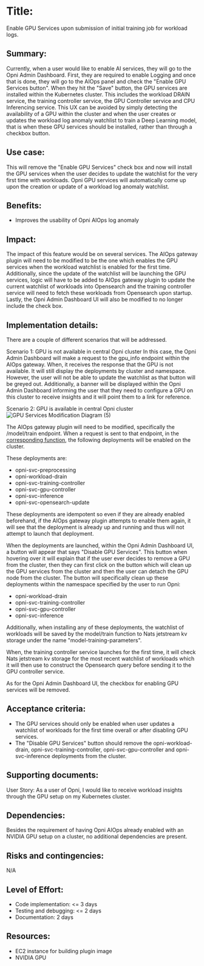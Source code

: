 # Title: 
Enable GPU Services upon submission of initial training job for workload logs.

## Summary: 
Currently, when a user would like to enable AI services, they will go to the Opni Admin Dashboard. First, they are required to enable Logging and once that is done, they will go to the AIOps panel and check the "Enable GPU Services button". When they hit the "Save" button, the GPU services are installed within the Kubernetes cluster. This includes the workload DRAIN service, the training controller service, the GPU Controller service and CPU Inferencing service. This UX can be avoided by simply detecting the availability of a GPU within the cluster and when the user creates or updates the workload log anomaly watchlist to train a Deep Learning model, that is when these GPU services should be installed, rather than through a checkbox button.

## Use case: 
This will remove the "Enable GPU Services" check box and now will install the GPU services when the user decides to update the watchlist for the very first time with workloads. Opni GPU services will automatically come up upon the creation or update of a workload log anomaly watchlist.

## Benefits: 
* Improves the usability of Opni AIOps log anomaly


## Impact: 
The impact of this feature would be on several services. The AIOps gateway plugin will need to be modified to be the one which enables the GPU services when the workload watchlist is enabled for the first time. Additionally, since the update of the watchlist will be launching the GPU services, logic will have to be added to AIOps gateway plugin to update the current watchlist of workloads into Opensearch and the training controller service will need to fetch these workloads from Opensearch upon startup. Lastly, the Opni Admin Dashboard UI will also be modified to no longer include the check box.

## Implementation details:

There are a couple of different scenarios that will be addressed.

Scenario 1: GPU is not available in central Opni cluster
In this case, the Opni Admin Dashboard will make a request to the gpu_info endpoint within the AIOps gateway. When, it receives the response that the GPU is not available. It will still display the deployments by cluster and namespace. However, the user will not be able to update the watchlist as that button will be greyed out. Additionally, a banner will be displayed within the Opni Admin Dashboard informing the user that they need to configure a GPU on this cluster to receive insights and it will point them to a link for reference.

Scenario 2: GPU is available in central Opni cluster
![GPU Services Modification Diagram (5)](https://user-images.githubusercontent.com/8761010/223275030-19587171-7b09-472c-8576-70053c6dfd58.png)







The AIOps gateway plugin will need to be modified, specifically the /model/train endpoint. When a request is sent to that endpoint, in the [corresponding function](https://github.com/rancher/opni/blob/main/plugins/aiops/pkg/gateway/modeltraining.go#L21), the following deployments will be enabled on the cluster. 

These deployments are:
* opni-svc-preprocessing
* opni-workload-drain
* opni-svc-training-controller
* opni-svc-gpu-controller
* opni-svc-inference
* opni-svc-opensearch-update

These deployments are idempotent so even if they are already enabled beforehand, if the AIOps gateway plugin attempts to enable them again, it will see that the deployment is already up and running and thus will not attempt to launch that deployment.

 When the deployments are launched, within the Opni Admin Dashboard UI, a button will appear that says "Disable GPU Services". This button when hovering over it will explain that if the user ever decides to remove a GPU from the cluster, then they can first click on the button which will clean up the GPU services from the cluster and then the user can detach the GPU node from the cluster. The button will specifically clean up these deployments within the namespace specified by the user to run Opni:
* opni-workload-drain
* opni-svc-training-controller
* opni-svc-gpu-controller
* opni-svc-inference 

Additionally, when installing any of these deployments, the watchlist of workloads will be saved by the model/train function to Nats jetstream kv storage under the name "model-training-parameters". 

When, the training controller service launches for the first time, it will check Nats jetstream kv storage for the most recent watchlist of workloads which it will then use to construct the Opensearch query before sending it to the GPU controller service.

As for the Opni Admin Dashboard UI, the checkbox for enabling GPU services will be removed. 

## Acceptance criteria: 
* The GPU services should only be enabled when user updates a watchlist of workloads for the first time overall or after disabling GPU services.
* The "Disable GPU Services" button should remove the opni-workload-drain, opni-svc-training-controller, opni-svc-gpu-controller and opni-svc-inference deployments from the cluster.

## Supporting documents: 
User Story:
As a user of Opni, I would like to receive workload insights through the GPU setup on my Kubernetes cluster.


## Dependencies: 
Besides the requirement of having Opni AIOps already enabled with an NVIDIA GPU setup on a cluster, no additional dependencies are present.

## Risks and contingencies: 
N/A

## Level of Effort: 
* Code implementation: <= 3 days
* Testing and debugging: <= 2 days
* Documentation: 2 days

## Resources: 
* EC2 instance for building plugin image 
* NVIDIA GPU 

